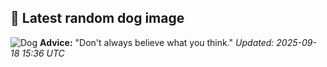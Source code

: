 ## 🐶 Latest random dog image
![Dog](https://images.dog.ceo/breeds/spaniel-brittany/n02101388_9127.jpg)
**Advice:** "Don't always believe what you think."
*Updated: 2025-09-18 15:36 UTC*
